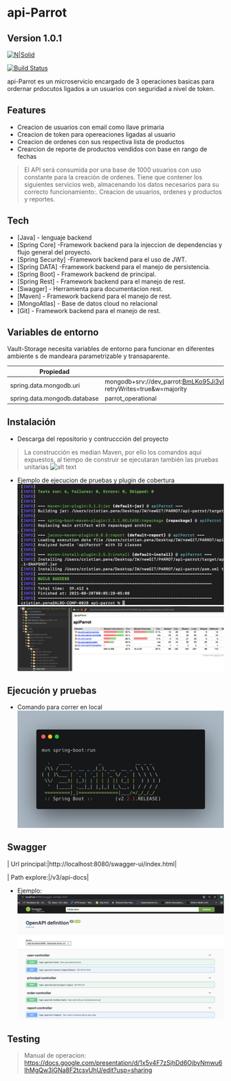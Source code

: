 # api-Parrot
## Version 1.0.1

[![N|Solid](https://cldup.com/dTxpPi9lDf.thumb.png)](https://nodesource.com/products/nsolid)

[![Build Status](https://travis-ci.org/joemccann/dillinger.svg?branch=master)](https://travis-ci.org/joemccann/dillinger)

api-Parrot es un microservicio encargado de 3 operaciones basicas para ordernar prdocutos ligados a un usuarios con seguridad a nivel de token.

## Features

- Creacion de usuarios con email como llave primaria
- Creacion de token para opereaciones ligadas al usuario
- Creacion de ordenes con sus respectiva lista de productos
- Crearcion de reporte de productos vendidos con base en rango de fechas

> El API será consumida por una base de 1000 usuarios con uso constante para la creación de ordenes.
> Tiene que contener los siguientes servicios web, almacenando los datos necesarios para su correcto funcionamiento:.
>Creacion de usuarios, ordenes y productos y reportes.

## Tech
- [Java] - lenguaje backend
- [Spring Core] -Framework backend para la injeccion de dependencias y flujo general del proyecto.
- [Spring Security] -Framework backend para el uso de JWT.
- [Spring DATA] -Framework backend para el manejo de persistencia.
- [Spring Boot] - Framework backend de principal.
- [Spring Rest] - Framework backend para el manejo de rest.
- [Swagger] - Herramienta para documentacion rest.
- [Maven] - Framework backend para el manejo de rest.
- [MongoAtlas] - Base de datos cloud no relacional
- [Git] - Framework backend para el manejo de rest.

## Variables de entorno
Vault-Storage necesita variables de entorno para funcionar en diferentes ambiente s de mandeara parametrizable y transaparente.

| Propiedad | Valor |
| ------ | ------ |
| spring.data.mongodb.uri |mongodb+srv://dev_parrot:BmLKo95Ji3yDeRod@cluster0.2amei.mongodb.net/parrot_operational?retryWrites=true&w=majority|
|spring.data.mongodb.database|parrot_operational|

##  Instalación
- Descarga del repositorio y contruccción del proyecto
> La construcción es median Maven, por ello los comandos aquí expuestos, al tiempo de construir se ejecutaran también las
>pruebas unitarias
![alt text](https://github.com/crispenadev/api-parrot/readmeFiles/blob/main/StepOne.png?raw=true)

- Ejemplo de ejecucion de pruebas y plugin de cobertura
![alt text](https://github.com/crispenadev/api-parrot/blob/main/exampleExTest.png?raw=true)
![alt text](https://github.com/crispenadev/api-parrot/blob/main/cobertura.png?raw=true)


## Ejecución y pruebas
- Comando para correr en local
![alt text](https://github.com/crispenadev/api-parrot/blob/main/run.png?raw=true)


## Swagger
| Url principal:|http://localhost:8080/swagger-ui/index.html|

| Path explore:|/v3/api-docs|

- Ejemplo:
![alt text](https://github.com/crispenadev/api-parrot/blob/main/swagger.png?raw=true)

## Testing
>  Manual de operacion: https://docs.google.com/presentation/d/1x5v4F7zSjhDd6OjbyNmwu6IhMgQw3iGNa8F2tcsvUhU/edit?usp=sharing